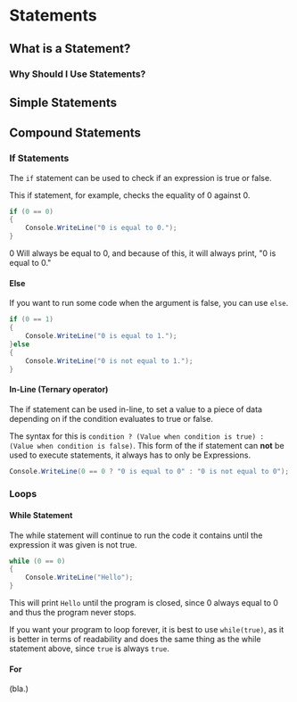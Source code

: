 # Statements

## What is a Statement?

### Why Should I Use Statements?

## Simple Statements

## Compound Statements

### If Statements

The `if` statement can be used to check if an expression is true or false.

This if statement, for example, checks the equality of 0 against 0.

```cs
if (0 == 0)
{
    Console.WriteLine("0 is equal to 0.");
}
```

0 Will always be equal to 0, and because of this, it will always print, "0 is equal to 0."

#### Else

If you want to run some code when the argument is false, you can use `else`.

```cs
if (0 == 1)
{
    Console.WriteLine("0 is equal to 1.");
}else
{
    Console.WriteLine("0 is not equal to 1.");
}
```

#### In-Line (Ternary operator)

The if statement can be used in-line, to set a value to a piece of data depending on if the condition evaluates to true or false.

The syntax for this is `condition ? (Value when condition is true) : (Value when condition is false)`. This form of the if statement can **not** be used to execute statements, it always has to only be Expressions.

```cs
Console.WriteLine(0 == 0 ? "0 is equal to 0" : "0 is not equal to 0");
```

### Loops

#### While Statement

The while statement will continue to run the code it contains until the expression it was given is not true.

```cs
while (0 == 0)
{
    Console.WriteLine("Hello");
}
```

This will print `Hello` until the program is closed, since 0 always equal to 0 and thus the program never stops.

If you want your program to loop forever, it is best to use `while(true)`, as it is better in terms of readability and does the same thing as the while statement above, since `true` is always `true`.

#### For

(bla.)
